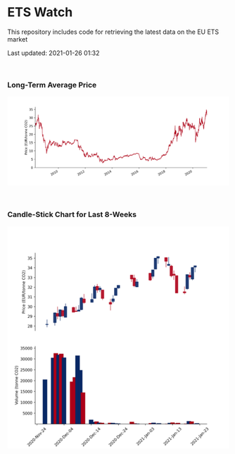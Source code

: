 # ETS Watch

This repository includes code for retrieving the latest data on the EU ETS market

Last updated: 2021-01-26 01:32

<br>

### Long-Term Average Price

![Long-term average](img/long_term_avg.png)

<br>

### Candle-Stick Chart for Last 8-Weeks

![Open, High, Low, Close & Volume](img/ohlc_vol.png)
